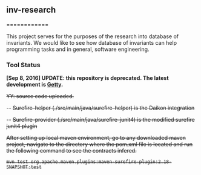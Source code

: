 ## inv-research
============

This project serves for the purposes of the research into database of invariants. We would like to see how database of invariants can help programming tasks and in general, software engineering.

### Tool Status

**[Sep 8, 2016] UPDATE: this repository is deprecated. The latest development is [Getty](https://github.com/ybank/semantiful-differentials-getty).**

~~YY: source code uploaded.~~

 -- ~~Surefire-helper (./src/main/java/surefire-helper) is the Daikon integration~~
 
 -- ~~Surefire-provider (./src/main/java/surefire-junit4) is the modified surefire junit4 plugin~~
 
 ~~After setting up local maven environment, go to any downloaded maven project, navigate to the directory where the pom.xml file is located and run the following command to see the contracts infered.~~
 
~~`mvn test org.apache.maven.plugins:maven-surefire-plugin:2.18-SNAPSHOT:test`~~
